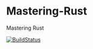 # Mastering-Rust
Mastering Rust

[![BuildStatus](https://travis-ci.org/madhupackt/Mastering-Rust.svg?branch=master)](https://travis-ci.org/madhupackt/Mastering-Rust)

